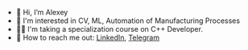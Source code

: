 - :wave: Hi, I’m Alexey
- :book: I'm interested in CV, ML, Automation of Manufacturing Processes
- :man_student: I'm taking a specialization course on C++ Developer.
- :handshake: How to reach me out: [LinkedIn](https://www.linkedin.com/in/alexeygoncharenko/), [Telegram](https://t.me/AlexeyGoncharenko)
<!---
AlexeyGoncharenko/AlexeyGoncharenko is a ✨ special ✨ repository because its `README.md` (this file) appears on your GitHub profile.
You can click the Preview link to take a look at your changes.
--->
